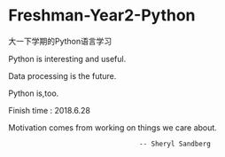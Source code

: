 # Freshman-Year2-Python
大一下学期的Python语言学习

Python is interesting and useful.

Data processing is the future.

Python is,too.

Finish time : 2018.6.28

Motivation comes from working on things we care about. 

                                     -- Sheryl Sandberg
